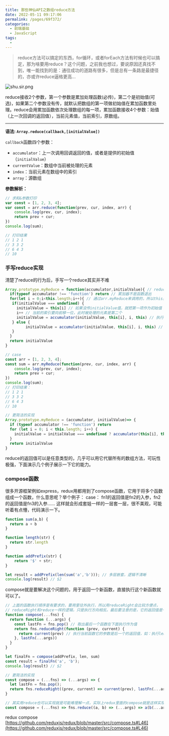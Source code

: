 ```yaml
---
title: 那些神仙API之数组reduce方法
date: 2022-05-11 09:17:06
permalink: /pages/69f372/
categories:
  - 前端基础
  - JavaScript
tags:
  - 
---
```

> reduce方法可以搞定的东西，for循环，或者forEach方法有时候也可以搞定，那为啥要用reduce？这个问题，之前我也想过，要说原因还真找不到，唯一能找到的是：通往成功的道路有很多，但是总有一条路是最捷径的，亦或许reduce逼格更高...

![shu.sir.png](https://raw.githubusercontent.com/sunnyxujian/image-store/main/shu.sir.png)  

reduce接收2个参数，第一个参数是累加处理函数(必传)，第二个是初始值(可选)，如果第二个参数没有传，就默认把数组的第一项做初始值在累加函数里处理。reduce会用累加函数依次处理数组的每一项，累加函数接收4个参数：始值（上一次回调的返回值），当前元素值，当前索引，原数组。

---

**语法:  `Array.reduce(callback,[initialValue])`**  

`callback`函数四个参数：

- `accumulator`：上一次调用回调返回的值，或者是提供的初始值（`initialValue`）
- `currentValue`：数组中当前被处理的元素
- `index`：当前元素在数组中的索引
- `array`：源数组

**参数解析：**
```javascript
// 求和&参数打印
var const = [1, 2, 3, 4];
var const = arr.reduce(function(prev, cur, index, arr) {
    console.log(prev, cur, index);
    return prev + cur;
})
console.log(sum);

// 打印结果
// 1 2 1
// 3 3 2
// 6 4 3
// 10
```
### 手写reduce实现
清楚了reduce的行为后，手写一个reduce其实并不难
```javascript
Array.prototype.myReduce = function(accumulator,initialValue){ // reduce 接收2个参数：累加函数和初始值
  if(typeof accumulator !== 'function') return // 累加器不是函数退出
  for(let i = 0;i<this.length;i++){ // 通过arr.myReduce来调用的，所以this是当前数组
   if(initialValue === undefined) { 
     initialValue = this[i] // 如果没传initialValue值，就把第一项作为初始值
     i++ // 当前的索引要向前移一位，此时被处理的元素是第二个
     initialValue = accumulator(initialValue, this[i], i, this) // 执行累加器函数并赋值
   } else {
		 initialValue = accumulator(initialValue, this[i], i, this) // 后续直接执行
   }
  }
  return initialValue
}

// case
const arr = [1, 2, 3, 4];
const sum = arr.myReduce(function(prev, cur, index, arr) {
    console.log(prev, cur, index);
    return prev + cur;
})
console.log(sum);
// 打印结果：
// 1 2 1
// 3 3 2
// 6 4 3
// 10

// 更简洁的实现
Array.prototype.myReduce = (accumulator, initialValue)=> {
  if (typeof accumulator !== 'function') return
  for (let i = 0; i < this.length; i++) {
    initialValue = initialValue === undefined ? accumulator(this[i], this[++i], i, this) : accumulator(initialValue, this[i], i, this)
  }
  return initialValue
}
```

reduce的返回值可以是任意类型的，几乎可以用它代替所有的数组方法，可玩性极强，下面演示几个例子展示一下它的能力。
### compose函数
很多开源框架例如express，redux用都用到了compose函数，它用于将多个函数组成一个函数，什么意思呢？举个例子：
case： fn1的返回值是fn2的入参，fn2的返回值是fn3的入参...... 这样就会形成套娃一样的一层套一层，很不美观，可能听着有点懵，代码演示一下。
```javascript
function sum(a,b) {
  return a + b
}

function length(str) {
  return str.length
}

function addPrefix(str) {
    return '$' + str;
}

let result = addPrefix(len(sum('a','b'))); // 多层嵌套，逻辑不清晰
console.log(result) // $2

```
compose就是要解决这个问题的，用于返回一个新函数，直接执行这个新函数就可以了。
```javascript
// 上面的函数执行顺序是有要求的，要用里往外执行，所以用reduceRight会比较方便点，
// reduceRight和reduce一样的逻辑，只是执行方向相反。最后要注意的是，它的返回值是一个函数。
function compose(...fns) {
  return function (...args) {
    const lastFn = fns.pop() // 取出最后一个函数在下面执行作为值
    return fns.reduceRight(function (prev, current) {
      return current(prev) // 执行当前函数它的参数是后一个的返回值，如：执行length(str) str是sum的返回值
    }, lastFn(...args))
  }
}

let finalFn = compose(addPrefix, len, sum)
const result = finalFn('a', 'b');
console.log(result) // $2

// 更简洁的实现
const compose = (...fns) => (...args) => {
  let lastFn = fns.pop();
  return fns.reduceRight((prev, current) => current(prev), lastFn(...args))
}

// 其实用reduce也可以实现就是可能难理解一点，实际上redux里面的compose就是这样实现的
const compose = (...fns) => fns.reduce((a, b) => (...args) => a(b(...args)))

```
redux compose [https://github.com/reduxjs/redux/blob/master/src/compose.ts#L46](https://github.com/reduxjs/redux/blob/master/src/compose.ts#L46)
